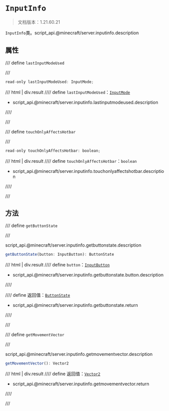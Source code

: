 # `InputInfo`

> 文档版本：1.21.60.21

`InputInfo`类。script_api.@minecraft/server.inputinfo.description

## 属性

/// define
`lastInputModeUsed`


///

```js
read-only lastInputModeUsed: InputMode;
```

/// html | div.result
//// define
`lastInputModeUsed`：[`InputMode`](./inputmode.md)

- script_api.@minecraft/server.inputinfo.lastinputmodeused.description


////

///


/// define
`touchOnlyAffectsHotbar`


///

```js
read-only touchOnlyAffectsHotbar: boolean;
```

/// html | div.result
//// define
`touchOnlyAffectsHotbar`：`boolean`

- script_api.@minecraft/server.inputinfo.touchonlyaffectshotbar.description


////

///


## 方法

/// define
`getButtonState`


///

script_api.@minecraft/server.inputinfo.getbuttonstate.description

```js
getButtonState(button: InputButton): ButtonState
```

/// html | div.result
//// define
`button`：[`InputButton`](./inputbutton.md)

- script_api.@minecraft/server.inputinfo.getbuttonstate.button.description


////

//// define
返回值：[`ButtonState`](./buttonstate.md)

- script_api.@minecraft/server.inputinfo.getbuttonstate.return


////

///


/// define
`getMovementVector`


///

script_api.@minecraft/server.inputinfo.getmovementvector.description

```js
getMovementVector(): Vector2
```

/// html | div.result
//// define
返回值：[`Vector2`](./vector2.md)

- script_api.@minecraft/server.inputinfo.getmovementvector.return


////

///

